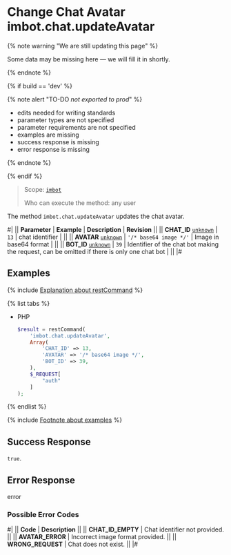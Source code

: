 # Change Chat Avatar imbot.chat.updateAvatar

{% note warning "We are still updating this page" %}

Some data may be missing here — we will fill it in shortly.

{% endnote %}

{% if build == 'dev' %}

{% note alert "TO-DO _not exported to prod_" %}

- edits needed for writing standards
- parameter types are not specified
- parameter requirements are not specified
- examples are missing
- success response is missing
- error response is missing

{% endnote %}

{% endif %}

> Scope: [`imbot`](../../scopes/permissions.md)
>
> Who can execute the method: any user

The method `imbot.chat.updateAvatar` updates the chat avatar.

#|
|| **Parameter** | **Example** | **Description** | **Revision** ||
|| **CHAT_ID**
[`unknown`](../../data-types.md) | `13` | chat identifier | ||
|| **AVATAR**
[`unknown`](../../data-types.md) | `'/* base64 image */'` | Image in base64 format | ||
|| **BOT_ID**
[`unknown`](../../data-types.md) | `39` | Identifier of the chat bot making the request, can be omitted if there is only one chat bot | ||
|#

## Examples

{% include [Explanation about restCommand](../_includes/rest-command.md) %}

{% list tabs %}

- PHP

    ```php
    $result = restCommand(
        'imbot.chat.updateAvatar',
        Array(
            'CHAT_ID' => 13,
            'AVATAR' => '/* base64 image */',
            'BOT_ID' => 39,
        ),
        $_REQUEST[
            "auth"
        ]
    );
    ```

{% endlist %}

{% include [Footnote about examples](../../../_includes/examples.md) %}

## Success Response

`true`.

## Error Response

error

### Possible Error Codes

#|
|| **Code** | **Description** ||
|| **CHAT_ID_EMPTY** | Chat identifier not provided. ||
|| **AVATAR_ERROR** | Incorrect image format provided. ||
|| **WRONG_REQUEST** | Chat does not exist. ||
|#